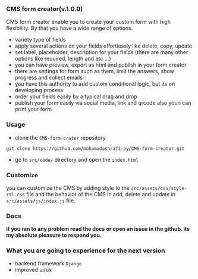 ### CMS form creator(v.1.0.0)
CMS form creator enable you to create your custom form with high flexibility. By that you have a wide range of options.
* variety type of fields
* apply several actions on your fields effortlessly like delete, copy, update
* set label, placeholder, description for your fields (there are many other options like required, length and etc ...)
* you can have preview, export as html and publish in your form creator
* there are settings for form such as them, limit the answers, show progress and collect emails
* you have this authority to add custom conditional logic, but its on developing process
* order your fields easily by a typical drag and drop
* publish your form easily via social media, link and qrcode also youn can print your form

### Usage
* clone the `CMS-form-crater` repository
```
git clone https://github.com/mohamadashrafi-py/CMS-form-creator.git
```
* go to `src/code/` directory and open the `index.html`

### Customize
you can customize the CMS by adding style to the `src/assets/css/style-rtl.css` file and the behavior of the CMS in add, delete and update in `src/assets/js/index.js` file. 

### Docs
**if you ran to any problem read the docs or open an issue in the github. its my absolute pleasure to respond you.**

### What you are going to experience for the next version
* backend framework `Django`
* improved ui/ux 